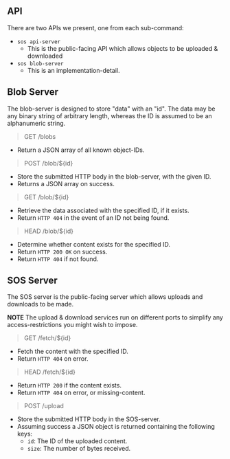 
API
---

There are two APIs we present, one from each sub-command:

* `sos api-server`
   * This is the public-facing API which allows objects to be uploaded & downloaded
* `sos blob-server`
   * This is an implementation-detail.


## Blob Server

The blob-server is designed to store "data" with an "id".  The data may be any binary string of arbitrary length, whereas the ID is assumed to be an alphanumeric string.

> GET /blobs

* Return a JSON array of all known object-IDs.

> POST /blob/${id}

* Store the submitted HTTP body in the blob-server, with the given ID.
* Returns a JSON array on success.

> GET /blob/${id}

* Retrieve the data associated with the specified ID, if it exists.
* Return `HTTP 404` in the event of an ID not being found.

> HEAD /blob/${id}

* Determine whether content exists for the specified ID.
* Return `HTTP 200 OK` on success.
* Return `HTTP 404` if not found.


## SOS Server

The SOS server is the public-facing server which allows uploads and downloads to be made.

**NOTE** The upload & download services run on different ports to simplify any
access-restrictions you might wish to impose.


> GET /fetch/${id}

* Fetch the content with the specified ID.
* Return `HTTP 404` on error.

> HEAD /fetch/${id}

* Return `HTTP 200` if the content exists.
* Return `HTTP 404` on error, or missing-content.

> POST /upload

* Store the submitted HTTP body in the SOS-server.
* Assuming success a JSON object is returned containing the following keys:
     * `id`: The ID of the uploaded content.
     * `size`: The number of bytes received.
